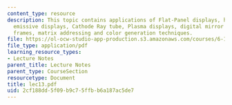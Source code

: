 ```yaml
---
content_type: resource
description: This topic contains applications of Flat-Panel displays, human eyes,
  emissive displays, Cathode Ray tube, Plasma displays, digital mirror device, composite
  frames, matrix addressing and color generation techniques.
file: https://ol-ocw-studio-app-production.s3.amazonaws.com/courses/6-111-introductory-digital-systems-laboratory-spring-2006/2cf188dd5f09b9c75ffbb6a187ac5de7_lec13.pdf
file_type: application/pdf
learning_resource_types:
- Lecture Notes
parent_title: Lecture Notes
parent_type: CourseSection
resourcetype: Document
title: lec13.pdf
uid: 2cf188dd-5f09-b9c7-5ffb-b6a187ac5de7
---
```

